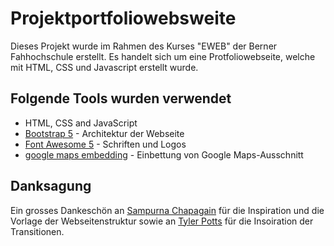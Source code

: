 # Projektportfoliowebsweite #
Dieses Projekt wurde im Rahmen des Kurses "EWEB" der Berner Fahhochschule erstellt. Es handelt sich um eine Protfoliowebseite, welche mit HTML, CSS und Javascript erstellt wurde.

## Folgende Tools wurden verwendet ##
* HTML, CSS and JavaScript
* [Bootstrap 5](https://getbootstrap.com/docs/5.0/getting-started/introduction/) - Architektur der Webseite
* [Font Awesome 5](https://fontawesome.com/) - Schriften und Logos
* [google maps embedding](https://www.embed-map.com/) - Einbettung von Google Maps-Ausschnitt

## Danksagung ##
Ein grosses Dankeschön an [Sampurna Chapagain](https://github.com/SampurnaC/portfolio_website_fcc/tree/portfolio-starter-files) für die Inspiration und die Vorlage der Webseitenstruktur sowie an [Tyler Potts](https://github.com/TylerPottsDev/js-page-transitions-basic) für die Insoiration der Transitionen.
